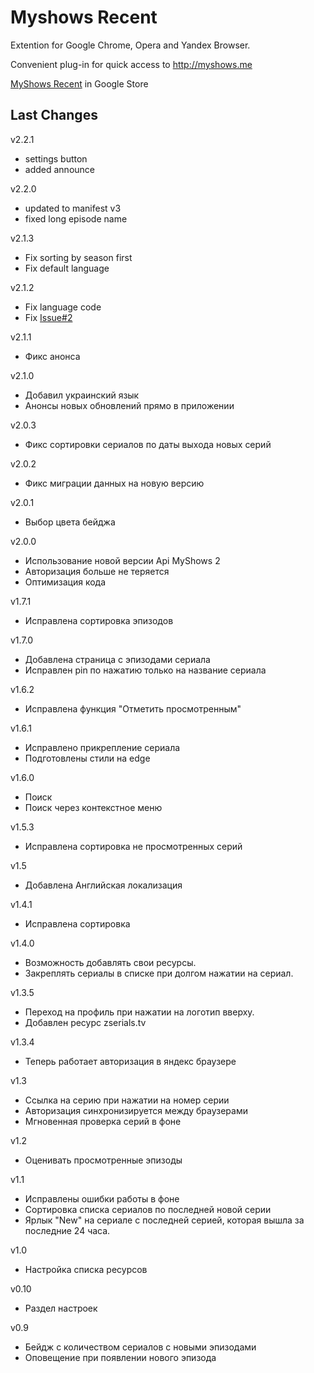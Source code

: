 # Myshows Recent

Extention for Google Chrome, Opera and Yandex Browser. 

Convenient plug-in for quick access to http://myshows.me

[MyShows Recent](https://chrome.google.com/webstore/detail/myshows-recent/falpkmpmnjihfpbfapkjfmdmckkelbmk) in Google Store


## Last Changes
v2.2.1
- settings button
- added announce

v2.2.0
- updated to manifest v3
- fixed long episode name

v2.1.3
- Fix sorting by season first
- Fix default language

v2.1.2
- Fix language code
- Fix [Issue#2](https://github.com/Kraigo/myshows-recent/issues/2)

v2.1.1
- Фикс анонса

v2.1.0
- Добавил украинский язык
- Анонсы новых обновлений прямо в приложении

v2.0.3
- Фикс сортировки сериалов по даты выхода новых серий

v2.0.2
- Фикс миграции данных на новую версию

v2.0.1
- Выбор цвета бейджа

v2.0.0
- Использование новой версии Api MyShows 2
- Авторизация больше не теряется
- Оптимизация кода

v1.7.1
- Исправлена сортировка эпизодов

v1.7.0
- Добавлена страница с эпизодами сериала
- Исправлен pin по нажатию только на название сериала

v1.6.2
- Исправлена функция "Отметить просмотренным"

v1.6.1
- Исправлено прикрепление сериала
- Подготовлены стили на edge

v1.6.0
- Поиск
- Поиск через контекстное меню

v1.5.3
- Исправлена сортировка не просмотренных серий

v1.5
- Добавлена Английская локализация

v1.4.1
- Исправлена сортировка

v1.4.0
- Возможность добавлять свои ресурсы.
- Закреплять сериалы в списке при долгом нажатии на сериал.

v1.3.5
- Переход на профиль при нажатии на логотип вверху.
- Добавлен ресурс zserials.tv

v1.3.4
- Теперь работает авторизация в яндекс браузере

v1.3
- Ссылка на серию при нажатии на номер серии
- Авторизация синхронизируется между браузерами
- Мгновенная проверка серий в фоне

v1.2
- Оценивать просмотренные эпизоды

v1.1
- Исправлены ошибки работы в фоне
- Сортировка списка сериалов по последней новой серии
- Ярлык "New" на сериале с последней серией, которая вышла за последние 24 часа.

v1.0
- Настройка списка ресурсов

v0.10
- Раздел настроек

v0.9
- Бейдж с количеством сериалов с новыми эпизодами
- Оповещение при появлении нового эпизода